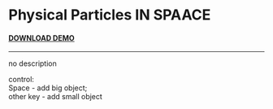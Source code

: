 # Physical Particles IN SPAACE
        
#### [DOWNLOAD DEMO](laof.ru/files/PhisycalParticles.exe)

***

no description

control:      
   Space - add big object;      
   other key - add small object

